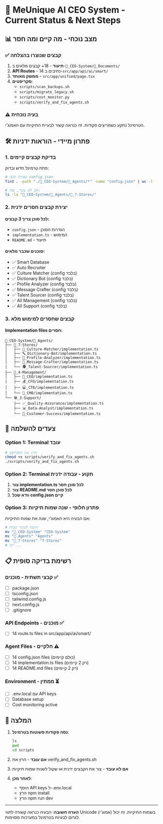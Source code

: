 # 🎯 MeUnique AI CEO System - Current Status & Next Steps

## 📊 מצב נוכחי - מה קיים ומה חסר

### ✅ קבצים שנוצרו בהצלחה
1. **תיעוד** - 18+ קבצים מלאים ב-`👑_CEO-System/📁_Documents/`
2. **API Routes** - 14 נתיבים ב-`src/app/api/ai/smart/`
3. **ממשק מאוחד** - `src/app/unified/page.tsx`
4. **סקריפטים**:
   - `scripts/scan_backups.sh`
   - `scripts/migrate_legacy.sh`
   - `scripts/cost_monitor.py`
   - `scripts/verify_and_fix_agents.sh`

### ⚠️ בעיה נוכחית
הטרמינל נתקע כשמריצים פקודות. זה כנראה קשור לבעיית התיקיות עם האמוג'י.

## 🛠️ פתרון מיידי - הוראות ידניות

### 1. בדיקת קבצים קיימים
פתח טרמינל חדש ובדוק:
```bash
# ספירת קבצי config.json
find . -path "./👑_CEO-System/🤖_Agents/*" -name "config.json" | wc -l

# אם לא עובד, נסה:
ls -la "👑_CEO-System/🤖_Agents/🏪_7-Stores/"
```

### 2. יצירת קבצים חסרים ידנית

#### לכל סוכן צריך 3 קבצים:
- `config.json` - הגדרות הסוכן
- `implementation.ts` - המימוש
- `README.md` - תיעוד

#### סוכנים שכבר מלאים:
- ✅ Smart Database
- ✅ Auto Recruiter
- ✅ Culture Matcher (config בלבד)
- ✅ Dictionary Bot (config בלבד)
- ✅ Profile Analyzer (config בלבד)
- ✅ Message Crafter (config בלבד)
- ✅ Talent Sourcer (config בלבד)
- ✅ All Management (config בלבד)
- ✅ All Support (config בלבד)

### 3. קבצים שחסרים למימוש מלא

#### Implementation files חסרים:
```
👑_CEO-System/🤖_Agents/
├── 🏪_7-Stores/
│   ├── 🎯_Culture-Matcher/implementation.ts
│   ├── 🔤_Dictionary-Bot/implementation.ts
│   ├── 🔬_Profile-Analyzer/implementation.ts
│   ├── 📝_Message-Crafter/implementation.ts
│   └── 🕵️_Talent-Sourcer/implementation.ts
├── 👔_4-Management/
│   ├── 👑_CEO/implementation.ts
│   ├── 💰_CFO/implementation.ts
│   ├── 💻_CTO/implementation.ts
│   └── 📣_CMO/implementation.ts
└── 🛠️_3-Support/
    ├── ✅_Quality-Assurance/implementation.ts
    ├── 📊_Data-Analyst/implementation.ts
    └── 🤝_Customer-Success/implementation.ts
```

## 🚀 צעדים להשלמה

### Option 1: Terminal עובד
```bash
# הרץ את הסקריפט
chmod +x scripts/verify_and_fix_agents.sh
./scripts/verify_and_fix_agents.sh
```

### Option 2: Terminal תקוע - עבודה ידנית
1. **צור implementation.ts לכל סוכן חסר**
2. **צור README.md לכל סוכן חסר**
3. **וודא שכל config.json קיים**

### Option 3: פתרון חלופי - שנה שמות תיקיות
אם הבעיה היא האמוג'י, שנה את שמות התיקיות:
```bash
# דוגמה לשינוי שמות
mv "👑_CEO-System" "CEO-System"
mv "🤖_Agents" "Agents"
mv "🏪_7-Stores" "7-Stores"
# וכו'...
```

## 📋 רשימת בדיקה סופית

### קבצי תשתית - מוכנים ✅
- [ ] package.json
- [ ] tsconfig.json
- [ ] tailwind.config.js
- [ ] next.config.js
- [ ] .gitignore

### API Endpoints - מוכנים ✅
- [ ] 14 route.ts files in src/app/api/ai/smart/

### Agent Files - חלקיים ⚠️
- [ ] 14 config.json files (כולם קיימים)
- [ ] 14 implementation.ts files (רק 2 קיימים)
- [ ] 14 README.md files (רק 2 קיימים)

### Environment - ממתין ⏳
- [ ] .env.local עם API keys
- [ ] Database setup
- [ ] Cost monitoring active

## 🎯 המלצה

1. **נסה פקודות פשוטות בטרמינל**:
   ```bash
   ls
   pwd
   cd scripts
   ```

2. **אם עובד** - הרץ את verify_and_fix_agents.sh

3. **אם לא עובד** - צור את הקבצים ידנית או שקול לשנות שמות תיקיות

4. **לאחר מכן**:
   - הוסף API keys ל-.env.local
   - הרץ npm install
   - הרץ npm run dev

---

**הערה חשובה**: הבעיה כנראה קשורה לתווי Unicode (אמוג'י) בשמות התיקיות. 
זה יכול לגרום לבעיות בטרמינל במערכות מסוימות. 